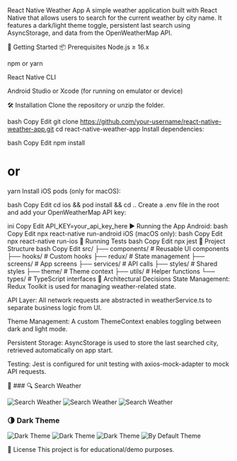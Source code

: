 React Native Weather App
A simple weather application built with React Native that allows users to search for the current weather by city name. It features a dark/light theme toggle, persistent last search using AsyncStorage, and data from the OpenWeatherMap API.

🚀 Getting Started
📦 Prerequisites
Node.js ≥ 16.x

npm or yarn

React Native CLI

Android Studio or Xcode (for running on emulator or device)

🛠 Installation
Clone the repository or unzip the folder.

bash
Copy
Edit
git clone https://github.com/your-username/react-native-weather-app.git
cd react-native-weather-app
Install dependencies:

bash
Copy
Edit
npm install
# or
yarn
Install iOS pods (only for macOS):

bash
Copy
Edit
cd ios && pod install && cd ..
Create a .env file in the root and add your OpenWeatherMap API key:

ini
Copy
Edit
API_KEY=your_api_key_here
▶️ Running the App
Android:
bash
Copy
Edit
npx react-native run-android
iOS (macOS only):
bash
Copy
Edit
npx react-native run-ios
🧪 Running Tests
bash
Copy
Edit
npx jest
📂 Project Structure
bash
Copy
Edit
src/
├── components/        # Reusable UI components
├── hooks/             # Custom hooks
├── redux/             # State management
├── screens/           # App screens
├── services/          # API calls
├── styles/            # Shared styles
├── theme/             # Theme context
├── utils/             # Helper functions
└── types/             # TypeScript interfaces
🧱 Architectural Decisions
State Management: Redux Toolkit is used for managing weather-related state.

API Layer: All network requests are abstracted in weatherService.ts to separate business logic from UI.

Theme Management: A custom ThemeContext enables toggling between dark and light mode.

Persistent Storage: AsyncStorage is used to store the last searched city, retrieved automatically on app start.

Testing: Jest is configured for unit testing with axios-mock-adapter to mock API requests.

📸 ### 🔍 Search Weather

![Search Weather](assets/images/screenshot1.png)
![Search Weather](assets/images/screenshot2.png)
![Search Weather](assets/images/screenshot5.png)

### 🌗 Dark Theme

![Dark Theme](assets/images/screenshot3.png)
![Dark Theme](assets/images/screenshot4.png)
![Dark Theme](assets/images/screenshot6.png)
![By Default Theme](assets/images/screenshot7.png)

📜 License
This project is for educational/demo purposes.

